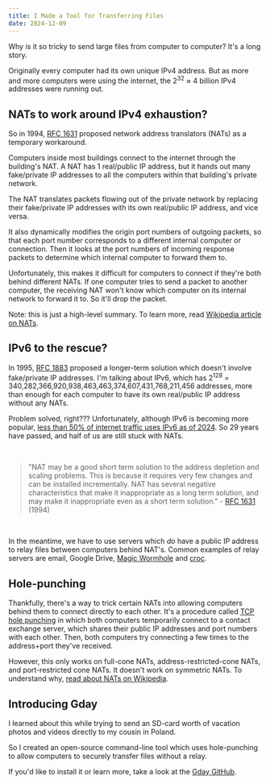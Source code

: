 ```yaml
---
title: I Made a Tool for Transferring Files
date: 2024-12-09
---
```


Why is it so tricky to send large files from computer to computer? It's a long story.

Originally every computer had its own unique IPv4 address.
But as more and more computers were using the internet, the 2<sup>32</sup> &approx; 4 billion IPv4 addresses were running out.

## NATs to work around IPv4 exhaustion?

So in 1994, [RFC 1631](https://datatracker.ietf.org/doc/html/rfc1631) proposed network address translators (NATs) as a temporary workaround.

Computers inside most buildings connect to the internet through the building's NAT.
A NAT has 1 real/public IP address, but it
hands out many fake/private IP addresses to all the computers within that building's private network.

The NAT translates packets flowing out of the private network by replacing their fake/private IP addresses with its own real/public IP address, and vice versa.

It also dynamically modifies the origin port numbers of outgoing packets, so that each port number corresponds to a different internal computer or connection.
Then it looks at the port numbers of incoming response packets to determine which internal computer to forward them to.

Unfortunately, this makes it difficult for computers to connect if they're both behind different NATs.
If one computer tries to send a packet to another computer, the receiving NAT won't know which computer on its internal network to forward it to.
So it'll drop the packet.

Note: this is just a high-level summary. To learn more, read [Wikipedia article on NATs](https://en.wikipedia.org/wiki/Network_address_translation).

## IPv6 to the rescue?

In 1995, [RFC 1883](https://datatracker.ietf.org/doc/html/rfc1883) proposed a longer-term solution which doesn't involve fake/private IP addresses. 
I'm talking about IPv6, which has 2<sup>128</sup> = 340,282,366,920,938,463,463,374,607,431,768,211,456 addresses, more than enough for each computer to have its own real/public IP address without any NATs.

Problem solved, right??? Unfortunately, although IPv6 is becoming more popular, [less than 50% of internet traffic uses IPv6 as of 2024](https://www.google.com/intl/en/ipv6/statistics.html).
So 29 years have passed, and half of us are still stuck with NATs.

<br>
<blockquote>
"NAT may be a good short term solution to the address depletion and
scaling problems. This is because it requires very few changes and
can be installed incrementally. NAT has several negative
characteristics that make it inappropriate as a long term solution,
and may make it inappropriate even as a short term solution." - <a href="https://datatracker.ietf.org/doc/html/rfc1631">RFC 1631</a> (1994)
</blockquote>
<br>

In the meantime, we have to use servers which _do_ have a public IP address to relay files between computers behind NAT's.
Common examples of relay servers are email, Google Drive, [Magic Wormhole](https://github.com/magic-wormhole/magic-wormhole) and [croc](https://github.com/schollz/croc).

## Hole-punching

Thankfully, there's a way to trick certain NATs into allowing computers behind them to connect directly to each other.
It's a procedure called [TCP hole punching](https://bford.info/pub/net/p2pnat/) in which both computers temporarily connect to a contact exchange server, which shares their public IP addresses and port numbers with each other.
Then, both computers try connecting a few times to the address+port they've received.

However, this only works on full-cone NATs, address-restricted-cone NATs, and port-restricted cone NATs. It doesn't work on symmetric NATs. To understand why, [read about NATs on Wikipedia](https://en.wikipedia.org/wiki/Network_address_translation).

## Introducing Gday

I learned about this while trying to send an SD-card worth of vacation photos and videos directly to my cousin in Poland.

So I created an open-source command-line tool which uses hole-punching
to allow computers to securely transfer files without a relay.

If you'd like to install it or learn more, take a look at the [Gday GitHub](https://github.com/manforowicz/gday).

<script src="https://asciinema.org/a/692670.js" id="asciicast-692670" async="true"></script>
